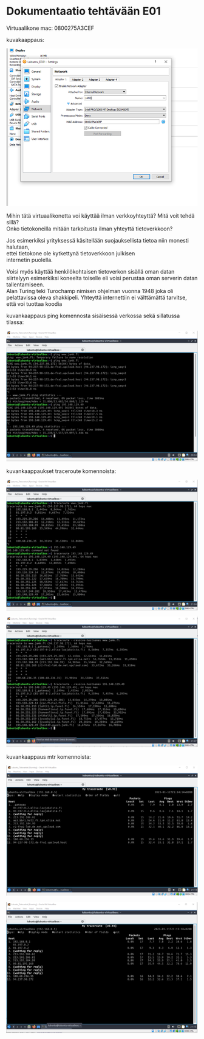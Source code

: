 # Dokumentaatio tehtävään E01

Virtuaalikone mac: 0800275A3CEF

kuvakaappaus:

![](documentation/E01/mymachine.png)

Mihin tätä virtuaalikonetta voi käyttää ilman verkkoyhteyttä? Mitä voit tehdä sillä?<br/>
Onko tietokoneilla mitään tarkoitusta ilman yhteyttä tietoverkkoon?<br/>

Jos esimerkiksi yrityksessä käsitellään suojauksellista tietoa niin monesti halutaan,<br/>
ettei tietokone ole kytkettynä tietoverkkoon julkisen<br/>
internetin puolella.<br/>

Voisi myös käyttää henkilökohtaisen tietoverkon sisällä oman datan siirtelyyn esimerkiksi koneelta toiselle eli voisi perustaa oman serverin datan tallentamiseen.<br/>
Alan Turing teki Turochamp nimisen ohjelman vuonna 1948 joka oli pelattavissa oleva shakkipeli. Yhteyttä internettiin ei välttämättä tarvitse, että voi tuottaa koodia<br/>

kuvankaappaus ping komennosta sisäisessä verkossa sekä sillatussa tilassa:

![](documentation/E01/screenshot1.png)

kuvankaappaukset traceroute komennoista:

![](documentation/E01/traceroute1.png)

![](documentation/E01/traceroute2.png)

kuvankaappaus mtr komennoista:

![](documentation/E01/mtr1.png)

![](documentation/E01/mtr2.png)